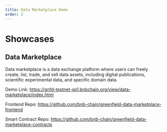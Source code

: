 ```yaml
---
title: Data Marketplace Demo
order: 2
---
```


# Showcases

## Data Marketplace
Data marketplace is a data exchange platform where users can freely create, list, trade, 
and sell data assets, including digital publications, scientific experimental data, and specific domain data.

Demo Link: https://gnfd-testnet-sp1.bnbchain.org/view/data-marketplace/index.html

Frontend Repo: https://github.com/bnb-chain/greenfield-data-marketplace-frontend

Smart Contract Repo: https://github.com/bnb-chain/greenfield-data-marketplace-contracts
